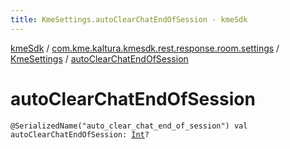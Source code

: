 ```yaml
---
title: KmeSettings.autoClearChatEndOfSession - kmeSdk
---
```


[kmeSdk](../../index.html) / [com.kme.kaltura.kmesdk.rest.response.room.settings](../index.html) / [KmeSettings](index.html) / [autoClearChatEndOfSession](./auto-clear-chat-end-of-session.html)

# autoClearChatEndOfSession

`@SerializedName("auto_clear_chat_end_of_session") val autoClearChatEndOfSession: `[`Int`](https://kotlinlang.org/api/latest/jvm/stdlib/kotlin/-int/index.html)`?`